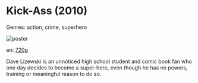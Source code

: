 # Kick-Ass (2010)

Genres: action, crime, superhero

![poster](http://image.tmdb.org/t/p/w500/yZFrniO6qSwjTCosStXweYtczGT.jpg)

en:
  [720p](magnet:?xt=urn:btih:20B83CC3AF1B0661C5214E6A970F24ACF004B7AC&tr=udp://glotorrents.pw:6969/announce&tr=udp://tracker.opentrackr.org:1337/announce&tr=udp://torrent.gresille.org:80/announce&tr=udp://tracker.openbittorrent.com:80&tr=udp://tracker.coppersurfer.tk:6969&tr=udp://tracker.leechers-paradise.org:6969&tr=udp://p4p.arenabg.ch:1337&tr=udp://tracker.internetwarriors.net:1337)
  


Dave Lizewski is an unnoticed high school student and comic book fan who one day decides to become a super-hero, even though he has no powers, training or meaningful reason to do so.